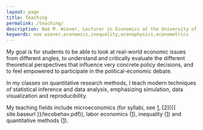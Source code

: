 ```yaml
---
layout: page
title: Teaching
permalink: /teaching/
description: Noé M. Wiener, Lecturer in Economics at the University of Massachusetts Amherst
keywords: noe wiener,economics,inequality,econophysics,econometrics
---
```


My goal is for students to be able to look at real-world economic issues from different angles, to understand and critically evaluate the different theoretical perspectives that influence very concrete policy decisions, and to feel empowered to participate in the political-economic debate.

In my classes on quantitative research methods, I teach modern techniques of statistical inference and data analysis, emphasizing simulation, data visualization and reproducibility.

My teaching fields include microeconomics (for syllabi, see [1](http://umass.box.com/v/econ103h-syllabus), [2]({{ site.baseurl }}/lecobehav.pdf)), labor economics ([1](https://umass.box.com/v/labor-330)), inequality ([1](https://umass.box.com/s/20jyd1q56gvb928gj63khzxpcnlre0oa)) and quantitative methods ([1](https://umass.box.com/v/syllabus-econ452)).
